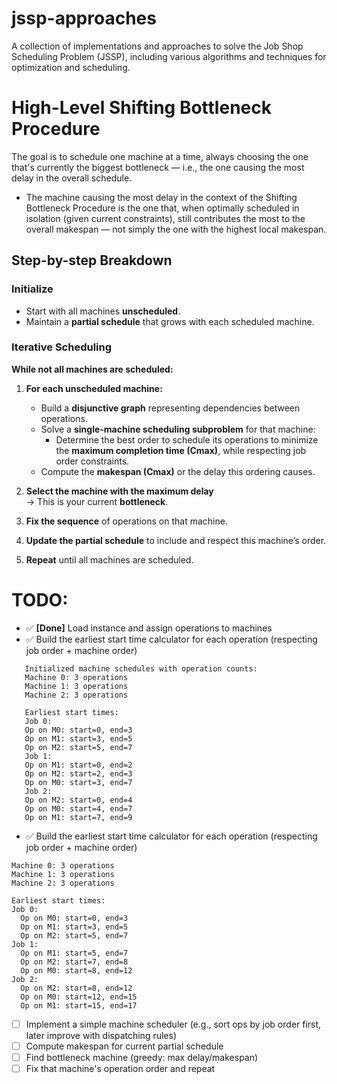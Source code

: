 # jssp-approaches
A collection of implementations and approaches to solve the Job Shop Scheduling Problem (JSSP), including various algorithms and techniques for optimization and scheduling.


# High-Level Shifting Bottleneck Procedure

The goal is to schedule one machine at a time, always choosing the one that's currently the biggest bottleneck — i.e., the one causing the most delay in the overall schedule.
- The machine causing the most delay in the context of the Shifting Bottleneck Procedure is the one that, when optimally scheduled in isolation (given current constraints), still contributes the most to the overall makespan — not simply the one with the highest local makespan.

## Step-by-step Breakdown

### Initialize

- Start with all machines **unscheduled**.
- Maintain a **partial schedule** that grows with each scheduled machine.

### Iterative Scheduling

**While not all machines are scheduled:**

1. **For each unscheduled machine:**
   - Build a **disjunctive graph** representing dependencies between operations.
   - Solve a **single-machine scheduling subproblem** for that machine:
     - Determine the best order to schedule its operations to minimize the **maximum completion time (Cmax)**, while respecting job order constraints.
   - Compute the **makespan (Cmax)** or the delay this ordering causes.

2. **Select the machine with the maximum delay**  
   → This is your current **bottleneck**.

3. **Fix the sequence** of operations on that machine.

4. **Update the partial schedule** to include and respect this machine’s order.

5. **Repeat** until all machines are scheduled.

# TODO:

- ✅ **[Done]** Load instance and assign operations to machines
- ✅ Build the earliest start time calculator for each operation (respecting job order + machine order)
```
   Initialized machine schedules with operation counts:
   Machine 0: 3 operations
   Machine 1: 3 operations
   Machine 2: 3 operations

   Earliest start times:
   Job 0:
   Op on M0: start=0, end=3
   Op on M1: start=3, end=5
   Op on M2: start=5, end=7
   Job 1:
   Op on M1: start=0, end=2
   Op on M2: start=2, end=3
   Op on M0: start=3, end=7
   Job 2:
   Op on M2: start=0, end=4
   Op on M0: start=4, end=7
   Op on M1: start=7, end=9
```
- ✅ Build the earliest start time calculator for each operation (respecting job order + machine order)
```
Machine 0: 3 operations
Machine 1: 3 operations
Machine 2: 3 operations

Earliest start times:  
Job 0:
  Op on M0: start=0, end=3
  Op on M1: start=3, end=5
  Op on M2: start=5, end=7
Job 1:
  Op on M1: start=5, end=7
  Op on M2: start=7, end=8
  Op on M0: start=8, end=12
Job 2:
  Op on M2: start=8, end=12
  Op on M0: start=12, end=15
  Op on M1: start=15, end=17
```
- [ ] Implement a simple machine scheduler (e.g., sort ops by job order first, later improve with dispatching rules)
- [ ] Compute makespan for current partial schedule
- [ ] Find bottleneck machine (greedy: max delay/makespan)
- [ ] Fix that machine's operation order and repeat